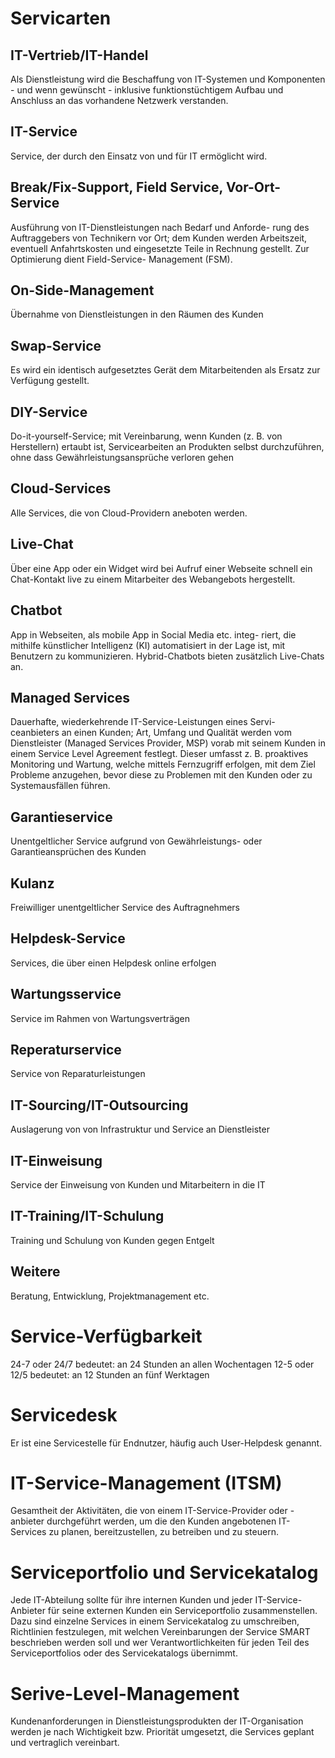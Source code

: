 # Servicarten

## IT-Vertrieb/IT-Handel
Als Dienstleistung wird die Beschaffung von IT-Systemen und Komponenten - und wenn gewünscht - inklusive funktionstüchtigem Aufbau und Anschluss an das vorhandene Netzwerk verstanden. 

## IT-Service
Service, der durch den Einsatz von und für IT ermöglicht wird. 

## Break/Fix-Support, Field Service, Vor-Ort-Service
Ausführung von IT-Dienstleistungen nach Bedarf und Anforde- rung des Auftraggebers von Technikern vor Ort; dem Kunden werden Arbeitszeit, eventuell Anfahrtskosten und eingesetzte Teile in Rechnung gestellt. Zur Optimierung dient Field-Service- Management (FSM).

## On-Side-Management
Übernahme von Dienstleistungen in den Räumen des Kunden

## Swap-Service
Es wird ein identisch aufgesetztes Gerät dem Mitarbeitenden als Ersatz zur Verfügung gestellt.

## DIY-Service
Do-it-yourself-Service; mit Vereinbarung, wenn Kunden (z. B. von Herstellern) ertaubt ist, Servicearbeiten an Produkten selbst durchzuführen, ohne dass Gewährleistungsansprüche verloren gehen

## Cloud-Services
Alle Services, die von Cloud-Providern aneboten werden.

## Live-Chat
Über eine App oder ein Widget wird bei Aufruf einer Webseite schnell ein Chat-Kontakt live zu einem Mitarbeiter des Webangebots hergestellt.

## Chatbot
App in Webseiten, als mobile App in Social Media etc. integ- riert, die mithilfe künstlicher Intelligenz (KI) automatisiert in der Lage ist, mit Benutzern zu kommunizieren. Hybrid-Chatbots bieten zusätzlich Live-Chats an.

## Managed Services
Dauerhafte, wiederkehrende IT-Service-Leistungen eines Servi- ceanbieters an einen Kunden; Art, Umfang und Qualität werden vom Dienstleister (Managed Services Provider, MSP) vorab mit seinem Kunden in einem Service Level Agreement festlegt. Dieser umfasst z. B. proaktives Monitoring und Wartung, welche mittels Fernzugriff erfolgen, mit dem Ziel Probleme anzugehen, bevor diese zu Problemen mit den Kunden oder zu Systemausfällen führen.

## Garantieservice
Unentgeltlicher Service aufgrund von Gewährleistungs- oder Garantieansprüchen des Kunden

## Kulanz
Freiwilliger unentgeltlicher Service des Auftragnehmers

## Helpdesk-Service
Services, die über einen Helpdesk online erfolgen

## Wartungsservice
Service im Rahmen von Wartungsverträgen

## Reperaturservice
Service von Reparaturleistungen

## IT-Sourcing/IT-Outsourcing
Auslagerung von von Infrastruktur und Service an Dienstleister

## IT-Einweisung
Service der Einweisung von Kunden und Mitarbeitern in die IT 

## IT-Training/IT-Schulung
Training und Schulung von Kunden gegen Entgelt

## Weitere
Beratung, Entwicklung, Projektmanagement etc.

# Service-Verfügbarkeit
24-7 oder 24/7 bedeutet: an 24 Stunden an allen Wochentagen
12-5 oder 12/5 bedeutet: an 12 Stunden an fünf Werktagen 

# Servicedesk
Er ist eine Servicestelle für Endnutzer, häufig auch User-Helpdesk genannt.

# IT-Service-Management (ITSM)
Gesamtheit der Aktivitäten, die von einem IT-Service-Provider oder -anbieter durchgeführt werden, um die den Kunden angebotenen IT-Services zu planen, bereitzustellen, zu betreiben und zu steuern.

# Serviceportfolio und Servicekatalog
Jede IT-Abteilung sollte für ihre internen Kunden und jeder IT-Service-Anbieter für seine externen Kunden ein Serviceportfolio zusammenstellen. Dazu sind einzelne Services in einem Servicekatalog zu umschreiben, Richtlinien festzulegen, mit welchen Vereinbarungen der Service SMART beschrieben werden soll und wer Verantwortlichkeiten für jeden Teil des Serviceportfolios oder des Servicekatalogs übernimmt.

# Serive-Level-Management
Kundenanforderungen in Dienstleistungsprodukten der IT-Organisation werden je nach Wichtigkeit bzw. Priorität umgesetzt, die Services geplant und vertraglich vereinbart.
